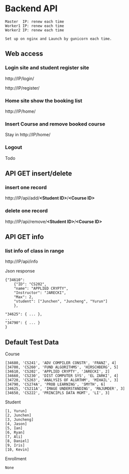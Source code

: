 # Backend API
	Master  IP: renew each time
	Worker1 IP: renew each time
	Worker2 IP: renew each time
	
	Set up on nginx and Launch by gunicorn each time.
	
## Web access
### Login site and student register site
http://IP/login/

http://IP/register/
### Home site show the booking list
http://IP/home/
### Insert Course and remove booked course
Stay in http://IP/home/
### Logout
Todo
	
## API GET insert/delete
### insert one record
http://IP/api/add/**\<Student ID\>**/**\<Course ID\>**

### delete one record
http://IP/api/remove/**\<Student ID\>**/**\<Course ID\>**

## API GET info      
### list info of class in range 
http://IP/api/info

Json response
	
	{"34610": 
		{"ID": "CS202", 
		"name": "APPLIED CRYPTY", 
		"Instructor": "JARECKI", 
		"Max": 2,
		"student": ["Junchen", "Juncheng", "Yurun"]
		}, 
	
	"34625": { ... }, 
	...
	"34790": { ... }
	}
	
	
	
## Default Test Data 	

Course

	[34680, 'CS241', 'ADV COMPILER CONSTR', 'FRANZ', 4]
	[34700, 'CS260', 'FUND ALGORITHMS', 'HIRSCHBERG', 5]
	[34610, 'CS202', 'APPLIED CRYPTY', 'JARECKI', 2]
	[34660, 'CS230', 'DIST COMPUTER SYS', 'EL ZARKI', 4]
	[34720, 'CS263', 'ANALYSIS OF ALGRTHM', 'MIHAIL', 3]
	[34790, 'CS274A', 'PROB LEARNING', 'SMYTH', 6]
	[34625, 'CS211A', 'IMAGE UNDERSTANDING', 'MAJUMDER', 3]
	[34650, 'CS222', 'PRINCIPLS DATA MGMT', 'LI', 3]
	
Student

	[1, Yurun]
	[2, Junchen]
	[3, Juncheng]
	[4, Jason]
	[5, Ian]
	[6, Ryan]
	[7, Ali]
	[8, Daniel]
	[9, Iris]
	[10, Kevin]
	
Enrollment
	
	None
